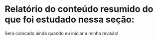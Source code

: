 # Relatório do conteúdo resumido do que foi estudado nessa seção:
Será colocado ainda quando eu iniciar a minha revisão!